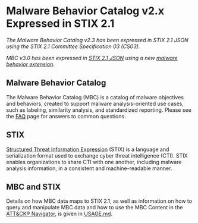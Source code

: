 # Malware Behavior Catalog v2.x Expressed in STIX 2.1 #

*The Malware Behavior Catalog v2.3 has been expressed in STIX 2.1 JSON using the STIX 2.1 Committee Specification 03 (CS03).* 

*MBC v3.0 has been expressed in [STIX 2.1 JSON](https://github.com/MBCProject/mbc-stix2.1/) using a new [malware behavior extension](https://github.com/oasis-open/cti-stix-common-objects/tree/main/extension-definition-specifications).*

## Malware Behavior Catalog ##

The Malware Behavior Catalog (MBC) is a catalog of malware objectives and behaviors, created to support malware analysis-oriented use cases, such as labeling, similarity analysis, and standardized reporting. Please see the [FAQ](https://github.com/MBCProject/mbc-markdown/blob/master/yfaq/README.md) page for answers to common questions.

## STIX ##

[Structured Threat Information Expression](https://oasis-open.github.io/cti-documentation/) (STIX) is a language and serialization format used to exchange cyber threat intelligence (CTI). STIX enables organizations to share CTI with one another, including malware analysis information, in a consistent and machine-readable manner.

## MBC and STIX ##

Details on how MBC data maps to STIX 2.1, as well as information on how to query and manipulate MBC data and how to use the MBC Content in the [ATT&CK® Navigator](https://github.com/mitre-attack/attack-navigator), is given in [USAGE.md](https://github.com/MBCProject/mbc-stix2/blob/master/USAGE.md).
